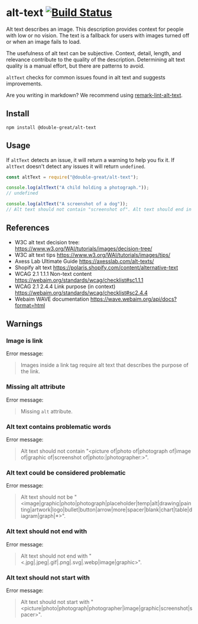 # alt-text [![Build Status](https://travis-ci.com/double-great/alt-text.svg?branch=master)](https://travis-ci.com/double-great/alt-text)

Alt text describes an image. This description provides context for people with low or no vision. The text is a fallback for users with images turned off or when an image fails to load.

The usefulness of alt text can be subjective. Context, detail, length, and relevance contribute to the quality of the description. Determining alt text quality is a manual effort, but there are patterns to avoid.

`altText` checks for common issues found in alt text and suggests improvements.

Are you writing in markdown? We recommend using [remark-lint-alt-text](https://github.com/double-great/remark-lint-alt-text).

## Install

```
npm install @double-great/alt-text
```

## Usage

If `altText` detects an issue, it will return a warning to help you fix it. If `altText` doesn't detect any issues it will return `undefined`.

```js
const altText = require("@double-great/alt-text");

console.log(altText("A child holding a photograph."));
// undefined

console.log(altText("A screenshot of a dog"));
// Alt text should not contain "screenshot of". Alt text should end in a period.
```

## References

- W3C alt text decision tree: https://www.w3.org/WAI/tutorials/images/decision-tree/
- W3C alt text tips https://www.w3.org/WAI/tutorials/images/tips/
- Axess Lab Ultimate Guide https://axesslab.com/alt-texts/
- Shopify alt text https://polaris.shopify.com/content/alternative-text
- WCAG 2.1 1.1.1 Non-text content https://webaim.org/standards/wcag/checklist#sc1.1.1
- WCAG 2.1 2.4.4 Link purpose (in context) https://webaim.org/standards/wcag/checklist#sc2.4.4
- Webaim WAVE documentation https://wave.webaim.org/api/docs?format=html

## Warnings

<!-- this section is generated on commit !-->

### Image is link

Error message:

> Images inside a link tag require alt text that describes the purpose of the link.

### Missing alt attribute

Error message:

> Missing `alt` attribute.

### Alt text contains problematic words

Error message:

> Alt text should not contain "<picture of|photo of|photograph of|image of|graphic of|screenshot of|photo:|photographer:>".

### Alt text could be considered problematic

Error message:

> Alt text should not be "<image|graphic|photo|photograph|placeholder|temp|alt|drawing|painting|artwork|logo|bullet|button|arrow|more|spacer|blank|chart|table|diagram|graph|\*>".

### Alt text should not end with

Error message:

> Alt text should not end with "<.jpg|.jpeg|.gif|.png|.svg|.webp|image|graphic>".

### Alt text should not start with

Error message:

> Alt text should not start with "<picture|photo|photograph|photographer|image|graphic|screenshot|spacer>".
